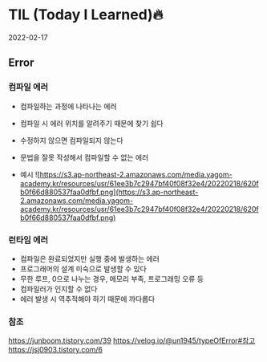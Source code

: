 # TIL (Today I Learned)🔥
2022-02-17

## Error

### 컴파일 에러

- 컴파일하는 과정에 나타나는 에러
- 컴파일 시 에러 위치를 알려주기 때문에 찾기 쉽다
- 수정하지 않으면 컴파일되지 않는다
- 문법을 잘못 작성해서 컴파일할 수 없는 에러


- 예시
![https://s3.ap-northeast-2.amazonaws.com/media.yagom-academy.kr/resources/usr/61ee3b7c2947bf40f08f32e4/20220218/620fb0f66d880537faa0dfbf.png](https://s3.ap-northeast-2.amazonaws.com/media.yagom-academy.kr/resources/usr/61ee3b7c2947bf40f08f32e4/20220218/620fb0f66d880537faa0dfbf.png)





### 런타임 에러


- 컴파일은 완료되었지만 실행 중에 발생하는 에러
- 프로그래머의 설계 미숙으로 발생할 수 있다
- 무한 루프, 0으로 나누는 경우, 메모리 부족, 프로그래밍 오류 등
- 컴파일러가 인지할 수 없다
- 에러 발생 시 역추적해야 하기 때문에 까다롭다


### 참조
https://junboom.tistory.com/39
https://velog.io/@un1945/typeOfError#참고
https://jsj0903.tistory.com/6
